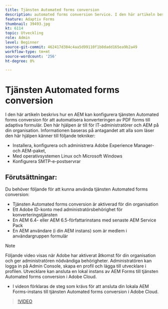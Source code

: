 ```yaml
---
title: Tjänsten Automated forms conversion
description: automated forms conversion Service. I den här artikeln beskrivs hur en AEM kan konfigurera tjänsten Automated forms conversion för att automatisera konverteringen av PDF forms till adaptiva formulär. Den här hjälpen är till för IT-administratörer och AEM på din organisation.
feature: Adaptiv Forms
thumbnail: 39493.jpg
kt: 6114
topic: Utveckling
role: Admin
level: Beginner
source-git-commit: 462417d384c4aa5d99110f1b8dadd165ea9b2a49
workflow-type: tm+mt
source-wordcount: '256'
ht-degree: 0%

---
```


# Tjänsten Automated forms conversion

I den här artikeln beskrivs hur en AEM kan konfigurera tjänsten Automated forms conversion för att automatisera konverteringen av PDF forms till adaptiva formulär. Den här hjälpen är till för IT-administratörer och AEM på din organisation. Informationen baseras på antagandet att alla som läser den här hjälpen känner till följande tekniker:

* Installera, konfigurera och administrera Adobe Experience Manager- och AEM-paket,
* Med operativsystemen Linux och Microsoft Windows
* Konfigurera SMTP-e-postservrar

## Förutsättningar:

Du behöver följande för att kunna använda tjänsten Automated forms conversion:

* Tjänsten Automated forms conversion är aktiverad för din organisation
* Ett Adobe ID-konto med administratörsbehörighet för konverteringstjänsten
* En AEM 6.4- eller AEM 6.5-författarinstans med senaste AEM Service Pack
* En AEM användare (i din AEM instans) som är medlem i användargruppen formulär

>[!NOTE]
>Följande video visas när Adobe har aktiverat åtkomst för din organisation och ger administratören nödvändiga behörigheter. Administratören kan logga in på Admin Console, skapa en profil och lägga till utvecklare i profilen. Utvecklare kan ansluta en lokal instans av AEM Forms till tjänsten Automated forms conversion i Adobe Cloud.

* I videon förklaras de steg som krävs för att ansluta din lokala AEM Forms-instans till tjänsten Automated forms conversion i Adobe Cloud.

>[!VIDEO](https://video.tv.adobe.com/v/39493/?quality=9&learn=on)

